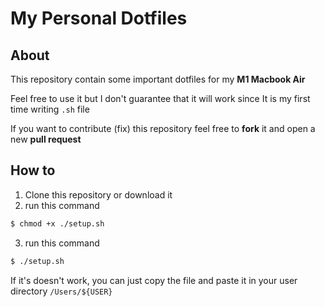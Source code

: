 # My Personal Dotfiles

## About
This repository contain some important dotfiles for my **M1 Macbook Air**

Feel free to use it but I don't guarantee that it will work since It is my first time writing `.sh` file

If you want to contribute (fix) this repository feel free to **fork** it and open a new **pull request**
## How to
1. Clone this repository or download it
2. run this command
```sh
$ chmod +x ./setup.sh
```
3. run this command
```sh
$ ./setup.sh
```

If it's doesn't work, you can just copy the file and paste it in your user directory `/Users/${USER}`